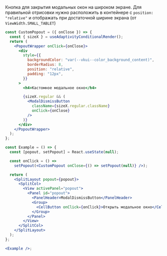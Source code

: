 Кнопка для закрытия модальных окон на широком экране.
Для правильной отрисовки нужно расположить в контейнере с `position: "relative"` и отображать при достаточной ширине экрана (от `ViewWidth.SMALL_TABLET`)

```jsx { "props": { "layout": false, "adaptivity": true } }
const CustomPopout = ({ onClose }) => {
  const { sizeX } = useAdaptivityConditionalRender();
  return (
    <PopoutWrapper onClick={onClose}>
      <div
        style={{
          backgroundColor: "var(--vkui--color_background_content)",
          borderRadius: 8,
          position: "relative",
          padding: "12px",
        }}
      >
        <h4>Кастомное модальное окно</h4>

        {sizeX.regular && (
          <ModalDismissButton
            className={sizeX.regular.className}
            onClick={onClose}
          />
        )}
      </div>
    </PopoutWrapper>
  );
};

const Example = () => {
  const [popout, setPopout] = React.useState(null);

  const onClick = () =>
    setPopout(<CustomPopout onClose={() => setPopout(null)} />);

  return (
    <SplitLayout popout={popout}>
      <SplitCol>
        <View activePanel="popout">
          <Panel id="popout">
            <PanelHeader>ModalDismissButton</PanelHeader>
            <Group>
              <CellButton onClick={onClick}>Открыть модальное окно</CellButton>
            </Group>
          </Panel>
        </View>
      </SplitCol>
    </SplitLayout>
  );
};

<Example />;
```
